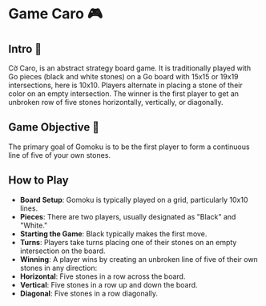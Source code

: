 # Game Caro 🎮
## Intro 🔎
Cờ Caro, is an abstract strategy board game. It is traditionally played with Go pieces (black and white stones) on a Go board with 15x15 or 19x19 intersections, here is 10x10. Players alternate in placing a stone of their color on an empty intersection. The winner is the first player to get an unbroken row of five stones horizontally, vertically, or diagonally.
## Game Objective 🎯
The primary goal of Gomoku is to be the first player to form a continuous line of five of your own stones.
## How to Play
* **Board Setup**: Gomoku is typically played on a grid, particularly 10x10 lines.
* **Pieces**: There are two players, usually designated as "Black" and "White."
* **Starting the Game**: Black typically makes the first move.
* **Turns**: Players take turns placing one of their stones on an empty intersection on the board.
* **Winning**: A player wins by creating an unbroken line of five of their own stones in any direction:
* **Horizontal**: Five stones in a row across the board.
* **Vertical**: Five stones in a row up and down the board.
* **Diagonal**: Five stones in a row diagonally.
